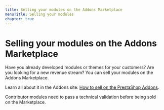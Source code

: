 ```yaml
---
title: Selling your modules on the Addons Marketplace
menuTitle: Selling your modules
chapter: true
---
```


# Selling your modules on the Addons Marketplace

Have you already developed modules or themes for your customers? Are you looking for a new revenue stream? You can sell your modules on the Addons Marketplace.
 
Learn all about it in the Addons site: [How to sell on the PrestaShop Addons](https://addons.prestashop.com/en/content/25-how-to-sell-on-prestashop-addons).

Contributor modules need to pass a technical validation before being sold on the Marketplace.
